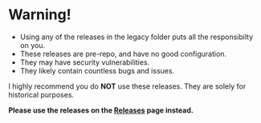 # Warning!
- Using any of the releases in the legacy folder puts all the responsibilty on you.
- These releases are pre-repo, and have no good configuration.
- They may have security vulnerabilities.
- They likely contain countless bugs and issues.

I highly recommend you do **NOT** use these releases.
They are solely for historical purposes.

**Please use the releases on the 
[**Releases**](https://github.com/nevadex/ezchat/releases)
page instead.**
